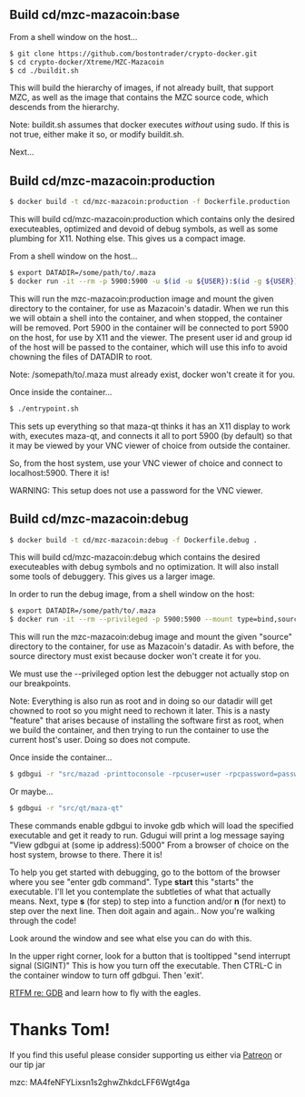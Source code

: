 ## Build cd/mzc-mazacoin:base

From a shell window on the host...

```sh
$ git clone https://github.com/bostontrader/crypto-docker.git
$ cd crypto-docker/Xtreme/MZC-Mazacoin
$ cd ./buildit.sh
```
This will build the hierarchy of images, if not already built, that support MZC, as well as the image that contains the MZC source code, which descends from the hierarchy.  

Note: buildit.sh assumes that docker executes _without_ using sudo.  If this is not true, either make it so, or modify buildit.sh.

Next...

## Build cd/mzc-mazacoin:production

```sh
$ docker build -t cd/mzc-mazacoin:production -f Dockerfile.production .
```
This will build cd/mzc-mazacoin:production which contains only the desired executeables, optimized and devoid of debug symbols, as well as some plumbing for X11.  Nothing else.  This gives us a compact image.

From a shell window on the host...

```sh
$ export DATADIR=/some/path/to/.maza
$ docker run -it --rm -p 5900:5900 -u $(id -u ${USER}):$(id -g ${USER}) --mount type=bind,source=$DATADIR,destination=/.maza cd/mzc-mazacoin:production
```
This will run the mzc-mazacoin:production image and mount the given directory to the container, for use as Mazacoin's datadir.  When we run this we will obtain a shell into the container, and when stopped, the container will be removed.  Port 5900 in the container will be connected to port 5900 on the host, for use by X11 and the viewer.  The present user id and group id of the host will be passed to the container, which will use this info to avoid chowning the files of DATADIR to root.

Note: /somepath/to/.maza must already exist, docker won't create it for you.

Once inside the container...

```sh
$ ./entrypoint.sh
```
This sets up everything so that maza-qt thinks it has an X11 display to work with, executes maza-qt, and connects it all to port 5900 (by default) so that it may be viewed by your VNC viewer of choice from outside the container.

So, from the host system, use your VNC viewer of choice and connect to localhost:5900.  There it is!

WARNING: This setup does not use a password for the VNC viewer.


## Build cd/mzc-mazacoin:debug

```sh
$ docker build -t cd/mzc-mazacoin:debug -f Dockerfile.debug .
```
This will build cd/mzc-mazacoin:debug which contains the desired executeables with debug symbols and no optimization.  It will also install some tools of debuggery. This gives us a larger image.

In order to run the debug image, from a shell window on the host:

```sh
$ export DATADIR=/some/path/to/.maza
$ docker run -it --rm --privileged -p 5900:5900 --mount type=bind,source=/some/path/to/.maza,destination=/.maza cd/mzc-mazacoin:debug
```
This will run the mzc-mazacoin:debug image and mount the given "source" directory to the container, for use as Mazacoin's datadir.  As with before, the source directory must exist because docker won't create it for you.

We must use the --privileged option lest the debugger not actually stop on our breakpoints.

Note: Everything is also run as root and in doing so our datadir will get chowned to root so you might need to rechown it later.  This is a nasty "feature" that arises because of installing the software first as root, when we build the container, and then trying to run the container to use the current host's user.  Doing so does not compute.

Once inside the container...

```sh
$ gdbgui -r "src/mazad -printtoconsole -rpcuser=user -rpcpassword=password"
```

Or maybe...

```sh
$ gdbgui -r "src/qt/maza-qt"
```

These commands enable gdbgui to invoke gdb which will load the specified executable and get it ready to run.  Gdugui will print a log message saying "View gdbgui at (some ip address):5000"  From a browser of choice on the host system, browse to there.  There it is!

To help you get started with debugging, go to the bottom of the browser where you see "enter gdb command".  Type **start**  this "starts" the executable.  I'll let you contemplate the subtleties of what that actually means.  Next, type **s** (for step) to step into a function and/or **n** (for next) to step over the next line.  Then doit again and again.. Now you're walking through the code!

Look around the window and see what else you can do with this.

In the upper right corner, look for a button that is tooltipped "send interrupt signal (SIGINT)"  This is how you turn off the executable.  Then CTRL-C in the container window to turn off gdbgui.  Then 'exit'.

[RTFM re: GDB](https://www.gnu.org/software/gdb/) and learn how to fly with the eagles.

# Thanks Tom!

If you find this useful please consider supporting us either via [Patreon](https://patreon.com/coinkit) or our tip jar

mzc: MA4feNFYLixsn1s2ghwZhkdcLFF6Wgt4ga
